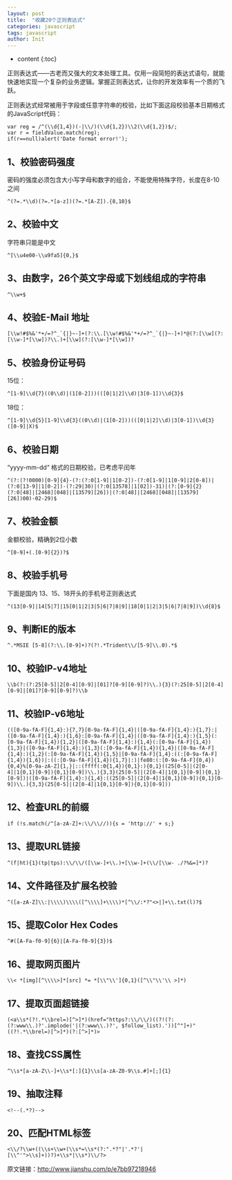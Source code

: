 ```yaml
---
layout: post
title:  "收藏20个正则表达式"
categories: javascript
tags: javascript
author: Init
---
```


* content
{:toc}

正则表达式——古老而又强大的文本处理工具。仅用一段简短的表达式语句，就能快速地实现一个复杂的业务逻辑。掌握正则表达式，让你的开发效率有一个质的飞跃。

正则表达式经常被用于字段或任意字符串的校验，比如下面这段校验基本日期格式的JavaScript代码：

    var reg = /^(\\d{1,4})(-|\\/)(\\d{1,2})\\2(\\d{1,2})$/; 
    var r = fieldValue.match(reg);             
    if(r==null)alert('Date format error!');





## 1、校验密码强度
密码的强度必须包含大小写字母和数字的组合，不能使用特殊字符，长度在8-10之间

    ^(?=.*\\d)(?=.*[a-z])(?=.*[A-Z]).{8,10}$

## 2、校验中文
字符串只能是中文

    ^[\\u4e00-\\u9fa5]{0,}$

## 3、由数字，26个英文字母或下划线组成的字符串
    ^\\w+$

## 4、校验E-Mail 地址
    [\\w!#$%&'*+/=?^_`{|}~-]+(?:\\.[\\w!#$%&'*+/=?^_`{|}~-]+)*@(?:[\\w](?:[\\w-]*[\\w])?\\.)+[\\w](?:[\\w-]*[\\w])?

## 5、校验身份证号码
15位：

    ^[1-9]\\d{7}((0\\d)|(1[0-2]))(([0|1|2]\\d)|3[0-1])\\d{3}$

18位：

    ^[1-9]\\d{5}[1-9]\\d{3}((0\\d)|(1[0-2]))(([0|1|2]\\d)|3[0-1])\\d{3}([0-9]|X)$

## 6、校验日期
“yyyy-mm-dd“ 格式的日期校验，已考虑平闰年

    ^(?:(?!0000)[0-9]{4}-(?:(?:0[1-9]|1[0-2])-(?:0[1-9]|1[0-9]|2[0-8])|(?:0[13-9]|1[0-2])-(?:29|30)|(?:0[13578]|1[02])-31)|(?:[0-9]{2}(?:0[48]|[2468][048]|[13579][26])|(?:0[48]|[2468][048]|[13579][26])00)-02-29)$

## 7、校验金额
金额校验，精确到2位小数

    ^[0-9]+(.[0-9]{2})?$

## 8、校验手机号
下面是国内 13、15、18开头的手机号正则表达式

    ^(13[0-9]|14[5|7]|15[0|1|2|3|5|6|7|8|9]|18[0|1|2|3|5|6|7|8|9])\\d{8}$

## 9、判断IE的版本
    ^.*MSIE [5-8](?:\\.[0-9]+)?(?!.*Trident\\/[5-9]\\.0).*$

## 10、校验IP-v4地址
    \\b(?:(?:25[0-5]|2[0-4][0-9]|[01]?[0-9][0-9]?)\\.){3}(?:25[0-5]|2[0-4][0-9]|[01]?[0-9][0-9]?)\\b

## 11、校验IP-v6地址
    (([0-9a-fA-F]{1,4}:){7,7}[0-9a-fA-F]{1,4}|([0-9a-fA-F]{1,4}:){1,7}:|([0-9a-fA-F]{1,4}:){1,6}:[0-9a-fA-F]{1,4}|([0-9a-fA-F]{1,4}:){1,5}(:[0-9a-fA-F]{1,4}){1,2}|([0-9a-fA-F]{1,4}:){1,4}(:[0-9a-fA-F]{1,4}){1,3}|([0-9a-fA-F]{1,4}:){1,3}(:[0-9a-fA-F]{1,4}){1,4}|([0-9a-fA-F]{1,4}:){1,2}(:[0-9a-fA-F]{1,4}){1,5}|[0-9a-fA-F]{1,4}:((:[0-9a-fA-F]{1,4}){1,6})|:((:[0-9a-fA-F]{1,4}){1,7}|:)|fe80:(:[0-9a-fA-F]{0,4}){0,4}%[0-9a-zA-Z]{1,}|::(ffff(:0{1,4}){0,1}:){0,1}((25[0-5]|(2[0-4]|1{0,1}[0-9]){0,1}[0-9])\\.){3,3}(25[0-5]|(2[0-4]|1{0,1}[0-9]){0,1}[0-9])|([0-9a-fA-F]{1,4}:){1,4}:((25[0-5]|(2[0-4]|1{0,1}[0-9]){0,1}[0-9])\\.){3,3}(25[0-5]|(2[0-4]|1{0,1}[0-9]){0,1}[0-9]))

## 12、检查URL的前缀
    if (!s.match(/^[a-zA-Z]+:\\/\\//)){s = 'http://' + s;}

## 13、提取URL链接
    ^(f|ht){1}(tp|tps):\\/\\/([\\w-]+\\.)+[\\w-]+(\\/[\\w- ./?%&=]*)?

## 14、文件路径及扩展名校验
    ^([a-zA-Z]\\:|\\\\)\\\\([^\\\\]+\\\\)*[^\\/:*?"<>|]+\\.txt(l)?$

## 15、提取Color Hex  Codes
    ^#([A-Fa-f0-9]{6}|[A-Fa-f0-9]{3})$

## 16、提取网页图片
    \\< *[img][^\\\\>]*[src] *= *[\\"\\']{0,1}([^\\"\\'\\ >]*)

## 17、提取页面超链接
    (<a\\s*(?!.*\\brel=)[^>]*)(href="https?:\\/\\/)((?!(?:(?:www\\.)?'.implode('|(?:www\\.)?', $follow_list).'))[^"]+)"((?!.*\\brel=)[^>]*)(?:[^>]*)>

## 18、查找CSS属性
    ^\\s*[a-zA-Z\\-]+\\s*[:]{1}\\s[a-zA-Z0-9\\s.#]+[;]{1}

## 19、抽取注释
    <!--(.*?)-->

## 20、匹配HTML标签
    <\\/?\\w+((\\s+\\w+(\\s*=\\s*(?:".*?"|'.*?'|[\\^'">\\s]+))?)+\\s*|\\s*)\\/?>
原文链接：http://www.jianshu.com/p/e7bb97218946